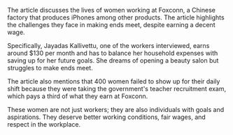 The article discusses the lives of women working at Foxconn, a Chinese factory that produces iPhones among other products. The article highlights the challenges they face in making ends meet, despite earning a decent wage. 

Specifically, Jayadas Kallivettu, one of the workers interviewed, earns around $130 per month and has to balance her household expenses with saving up for her future goals. She dreams of opening a beauty salon but struggles to make ends meet.

The article also mentions that 400 women failed to show up for their daily shift because they were taking the government's teacher recruitment exam, which pays a third of what they earn at Foxconn.

These women are not just workers; they are also individuals with goals and aspirations. They deserve better working conditions, fair wages, and respect in the workplace.